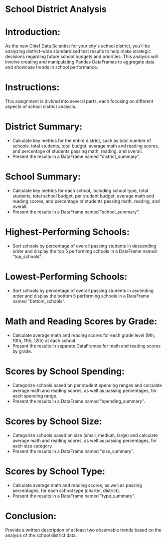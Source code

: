 # School District Analysis

# Introduction:
As the new Chief Data Scientist for your city's school district, you'll be analyzing district-wide standardized test results to help make strategic decisions regarding future school budgets and priorities. This analysis will involve creating and manipulating Pandas DataFrames to aggregate data and showcase trends in school performance.

# Instructions:
This assignment is divided into several parts, each focusing on different aspects of school district analysis.

# District Summary:
- Calculate key metrics for the entire district, such as total number of schools, total students, total budget, average math and reading scores, and percentage of students passing math, reading, and overall.
- Present the results in a DataFrame named "district_summary".

# School Summary:
- Calculate key metrics for each school, including school type, total students, total school budget, per student budget, average math and reading scores, and percentage of students passing math, reading, and overall.
- Present the results in a DataFrame named "school_summary".

# Highest-Performing Schools:
- Sort schools by percentage of overall passing students in descending order and display the top 5 performing schools in a DataFrame named "top_schools".

# Lowest-Performing Schools:
- Sort schools by percentage of overall passing students in ascending order and display the bottom 5 performing schools in a DataFrame named "bottom_schools".

# Math and Reading Scores by Grade:
- Calculate average math and reading scores for each grade level (9th, 10th, 11th, 12th) at each school.
- Present the results in separate DataFrames for math and reading scores by grade.

# Scores by School Spending:
- Categorize schools based on per student spending ranges and calculate average math and reading scores, as well as passing percentages, for each spending range.
- Present the results in a DataFrame named "spending_summary".

# Scores by School Size:
- Categorize schools based on size (small, medium, large) and calculate average math and reading scores, as well as passing percentages, for each size category.
- Present the results in a DataFrame named "size_summary".

# Scores by School Type:
- Calculate average math and reading scores, as well as passing percentages, for each school type (charter, district).
- Present the results in a DataFrame named "type_summary".

# Conclusion:
Provide a written description of at least two observable trends based on the analysis of the school district data.
